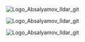 ![Logo_Absalyamov_Ildar_git](https://user-images.githubusercontent.com/49316522/129271819-686d3ab7-97c7-4176-b545-81398b33f732.png)


![Logo_Absalyamov_Ildar_git](https://user-images.githubusercontent.com/49316522/129272014-0038cbf2-5b3a-4797-9818-ec342b580ae9.png)

![Logo_Absalyamov_Ildar_git](https://user-images.githubusercontent.com/49316522/129272522-d9f49b28-b13d-4e1e-88ab-8f491cfe84f6.png)

